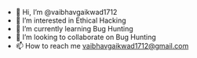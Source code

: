 - 👋 Hi, I’m @vaibhavgaikwad1712
- 👀 I’m interested in Ethical Hacking
- 🌱 I’m currently learning Bug Hunting 
- 💞️ I’m looking to collaborate on Bug Hunting
- 📫 How to reach me vaibhavgaikwad1712@gmail.com

<!---
vaibhavgaikwad1712/vaibhavgaikwad1712 is a ✨ special ✨ repository because its `README.md` (this file) appears on your GitHub profile.
You can click the Preview link to take a look at your changes.
--->
